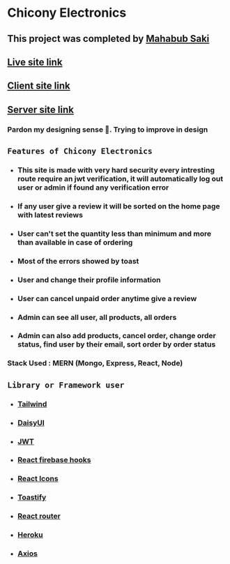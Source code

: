 # Chicony Electronics

## This project was completed by [Mahabub Saki](https://www.facebook.com/mahabubsaki/)

## [Live site link](https://chicony-electronics.web.app/)

## [Client site link](https://github.com/programming-hero-web-course1/manufacturer-website-client-side-mahabubsaki)

## [Server site link](https://github.com/programming-hero-web-course1/manufacturer-website-server-side-mahabubsaki)

### Pardon my designing sense 🙏. Trying to improve in design

## `Features of Chicony Electronics`

- ### **This site is made with very hard security every intresting route require an jwt verification, it will automatically log out user or admin if found any verification error**
- ### **If any user give a review it will be sorted on the home page with latest reviews**
- ### **User can't set the quantity less than minimum and more than available in case of ordering**
- ### **Most of the errors showed by toast**
- ### **User and change their profile information**
- ### **User can cancel unpaid order anytime give a review**
- ### **Admin can see all user, all products, all orders**
- ### **Admin can also add products, cancel order, change order status, find user by their email, sort order by order status**

### Stack Used : MERN (Mongo, Express, React, Node)

## `Library or Framework user`

- ### **[Tailwind](https://tailwindcss.com/)**
- ### **[DaisyUI](https://daisyui.com/)**
- ### **[JWT](https://jwt.io/)**
- ### **[React firebase hooks](https://github.com/CSFrequency/react-firebase-hooks)**
- ### **[React Icons](https://react-icons.github.io/react-icons/)**
- ### **[Toastify](https://fkhadra.github.io/react-toastify/introduction)**
- ### **[React router](https://reactrouter.com/)**
- ### **[Heroku](https://www.heroku.com/)**
- ### **[Axios](https://axios-http.com/)**

